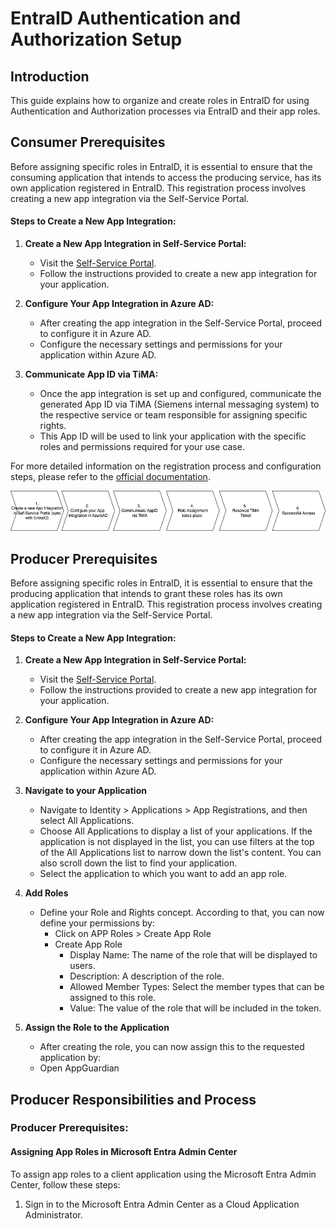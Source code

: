 # EntraID Authentication and Authorization Setup

## Introduction

This guide explains how to organize and create roles in EntraID for using Authentication and Authorization processes via EntraID and their app roles.

## Consumer Prerequisites

Before assigning specific roles in EntraID, it is essential to ensure that the consuming application that intends to access the producing service, has its own application registered in EntraID. This registration process involves creating a new app integration via the Self-Service Portal.

#### Steps to Create a New App Integration:

1. **Create a New App Integration in Self-Service Portal:**
    - Visit the [Self-Service Portal](https://myadpro-services.siemens.com/applications).
    - Follow the instructions provided to create a new app integration for your application.

2. **Configure Your App Integration in Azure AD:**
    - After creating the app integration in the Self-Service Portal, proceed to configure it in Azure AD.
    - Configure the necessary settings and permissions for your application within Azure AD.

3. **Communicate App ID via TiMA:**
    - Once the app integration is set up and configured, communicate the generated App ID via TiMA (Siemens internal messaging system) to the respective service or team responsible for assigning specific rights.
    - This App ID will be used to link your application with the specific roles and permissions required for your use case.

For more detailed information on the registration process and configuration steps, please refer to the [official documentation](https://wiki.siemens.com/pages/viewpage.action?pageId=386471116).

![ConsumerPreparationProcess.png](doc%2FConsumerPreparationProcess.png)

## Producer Prerequisites

Before assigning specific roles in EntraID, it is essential to ensure that the producing application that intends to grant these roles has its own application registered in EntraID. This registration process involves creating a new app integration via the Self-Service Portal.

#### Steps to Create a New App Integration:

1. **Create a New App Integration in Self-Service Portal:**
   - Visit the [Self-Service Portal](https://myadpro-services.siemens.com/applications).
   - Follow the instructions provided to create a new app integration for your application.

2. **Configure Your App Integration in Azure AD:**
   - After creating the app integration in the Self-Service Portal, proceed to configure it in Azure AD.
   - Configure the necessary settings and permissions for your application within Azure AD.

3. **Navigate to your Application** 
   - Navigate to Identity > Applications > App Registrations, and then select All Applications.
   - Choose All Applications to display a list of your applications. If the application is not displayed in the list, you can use filters at the top of the All Applications list to narrow down the list's content. You can also scroll down the list to find your application. 
   - Select the application to which you want to add an app role.
   
4. **Add Roles**
   - Define your Role and Rights concept. According to that, you can now define your permissions by: 
     - Click on APP Roles > Create App Role
     - Create App Role
       - Display Name: The name of the role that will be displayed to users.
       - Description: A description of the role.
       - Allowed Member Types: Select the member types that can be assigned to this role.
       - Value: The value of the role that will be included in the token.
       
5. **Assign the Role to the Application**
   - After creating the role, you can now assign this to the requested application by: 
   - Open AppGuardian 



## Producer Responsibilities and Process

### Producer Prerequisites: 
#### Assigning App Roles in Microsoft Entra Admin Center

To assign app roles to a client application using the Microsoft Entra Admin Center, follow these steps:

1. Sign in to the Microsoft Entra Admin Center as a Cloud Application Administrator.
